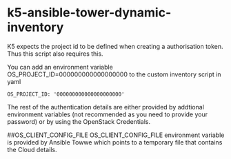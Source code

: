 # k5-ansible-tower-dynamic-inventory

K5 expects the project id to be defined when creating a authorisation token.
Thus this script also requires this.

You can add an environment variable OS_PROJECT_ID=000000000000000000 to the custom inventory script in yaml
```
OS_PROJECT_ID: '000000000000000000000'
```

The rest of the authentication details are either provided by addtional environment variables (not recommended as you need to provide your password)  or by using the OpenStack Credentials.

##OS_CLIENT_CONFIG_FILE
OS_CLIENT_CONFIG_FILE environment variable is provided by Ansible Towwe which points to a temporary file that contains the Cloud details.

